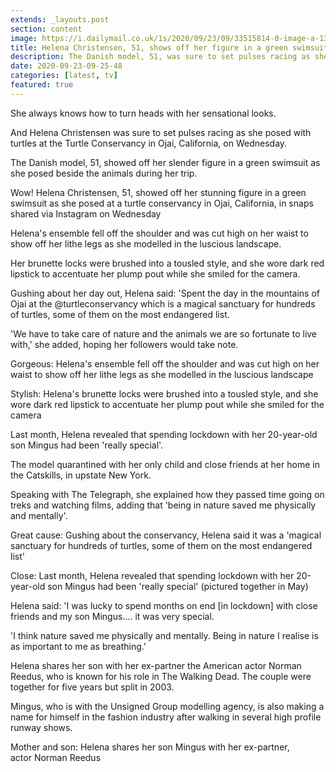 ```yaml
---
extends: _layouts.post
section: content
image: https://i.dailymail.co.uk/1s/2020/09/23/09/33515814-0-image-a-13_1600849274543.jpg 
title: Helena Christensen, 51, shows off her figure in a green swimsuit 
description: The Danish model, 51, was sure to set pulses racing as she posed with turtles at the Turtle Conservancy in Ojai, California, on Wednesday. 
date: 2020-09-23-09-25-48 
categories: [latest, tv] 
featured: true 
--- 
```

She always knows how to turn heads with her sensational looks.

And Helena Christensen was sure to set pulses racing as she posed with turtles at the Turtle Conservancy in Ojai, California, on Wednesday.

The Danish model, 51, showed off her slender figure in a green swimsuit as she posed beside the animals during her trip.

Wow! Helena Christensen, 51, showed off her stunning figure in a green swimsuit as she posed at a turtle conservancy in Ojai, California, in snaps shared via Instagram on Wednesday

Helena's ensemble fell off the shoulder and was cut high on her waist to show off her lithe legs as she modelled in the luscious landscape.

Her brunette locks were brushed into a tousled style, and she wore dark red lipstick to accentuate her plump pout while she smiled for the camera.

Gushing about her day out, Helena said: 'Spent the day in the mountains of Ojai at the @turtleconservancy which is a magical sanctuary for hundreds of turtles, some of them on the most endangered list.

'We have to take care of nature and the animals we are so fortunate to live with,' she added, hoping her followers would take note. 

Gorgeous: Helena's ensemble fell off the shoulder and was cut high on her waist to show off her lithe legs as she modelled in the luscious landscape

Stylish: Helena's brunette locks were brushed into a tousled style, and she wore dark red lipstick to accentuate her plump pout while she smiled for the camera

Last month, Helena revealed that spending lockdown with her 20-year-old son Mingus had been 'really special'.

The model quarantined with her only child and close friends at her home in the Catskills, in upstate New York.

Speaking with The Telegraph, she explained how they passed time going on treks and watching films, adding that 'being in nature saved me physically and mentally'.

Great cause: Gushing about the conservancy, Helena said it was a 'magical sanctuary for hundreds of turtles, some of them on the most endangered list'

Close: Last month, Helena revealed that spending lockdown with her 20-year-old son Mingus had been 'really special' (pictured together in May)

Helena said: 'I was lucky to spend months on end [in lockdown] with close friends and my son Mingus.... it was very special.

'I think nature saved me physically and mentally. Being in nature I realise is as important to me as breathing.’  

Helena shares her son with her ex-partner the American actor Norman Reedus, who is known for his role in The Walking Dead. The couple were together for five years but split in 2003. 

Mingus, who is with the Unsigned Group modelling agency, is also making a name for himself in the fashion industry after walking in several high profile runway shows.

Mother and son: Helena shares her son Mingus with her ex-partner, actor Norman Reedus

